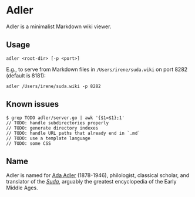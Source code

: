 # Adler

Adler is a minimalist Markdown wiki viewer.

## Usage

```
adler <root-dir> [-p <port>]
```

E.g., to serve from Markdown files in `/Users/irene/suda.wiki` on port 8282
(default is 8181):

```
adler /Users/irene/suda.wiki -p 8282
```

## Known issues

```
$ grep TODO adler/server.go | awk '{$1=$1};1'
// TODO: handle subdirectories properly
// TODO: generate directory indexes
// TODO: handle URL paths that already end in `.md`
// TODO: use a template language
// TODO: some CSS
```

## Name

Adler is named for [Ada Adler](https://en.wikipedia.org/wiki/Ada_Adler)
(1878-1946), philologist, classical scholar, and translator of the
[_Suda_](https://en.wikipedia.org/wiki/Suda), arguably the greatest
encyclopedia of the Early Middle Ages.
